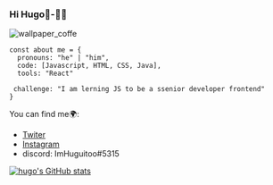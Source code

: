 ### Hi Hugo👋-👨‍💻

![wallpaper_coffe](https://user-images.githubusercontent.com/105953757/178099650-e17ef1f2-7da0-4541-aac8-7252d96ed589.jpg)

```JS
const about me = {
  pronouns: "he" | "him",
  code: [Javascript, HTML, CSS, Java],
  tools: "React"
  
 challenge: "I am lerning JS to be a ssenior developer frontend"
}
```
You can find me🌍:
- [Twiter](https://twitter.com/HugoLuq83042999)
- [Instagram](https://www.instagram.com/hugoluquee/)
- discord: ImHuguitoo#5315

[![hugo's GitHub stats](https://github-readme-stats.vercel.app/api?username=HugoluquePerez)](https://github.com/anuraghazra/github-readme-stats)

<!--
**HugoLuquePerez/HugoLuquePerez** is a ✨ _special_ ✨ repository because its `README.md` (this file) appears on your GitHub profile.

Here are some ideas to get you started:

- 🔭 I’m currently working on ...
- 🌱 I’m currently learning ...
- 👯 I’m looking to collaborate on ...
- 🤔 I’m looking for help with ...
- 💬 Ask me about ...
- 📫 How to reach me: ...
- 😄 Pronouns: ...
- ⚡ Fun fact: ...
-->
